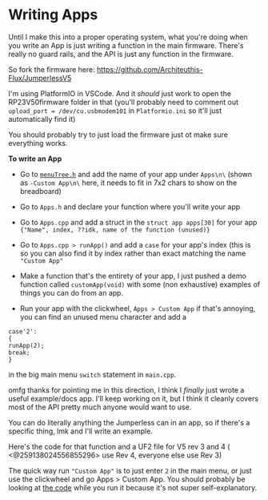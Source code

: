 # Writing Apps

Until I make this into a proper operating system, what you're doing when you write an App is just writing a function in the main firmware. There's really no guard rails, and the API is just any function in the firmware. 

So fork the firmware here: https://github.com/Architeuthis-Flux/JumperlessV5

I'm using PlatformIO in VSCode. And it *should* just work to open the RP23V50firmware folder in that (you'll probably need to comment out `upload_port = /dev/cu.usbmodem101` in `Platformio.ini` so it'll just automatically find it)

You should probably try to just load the firmware just ot make sure everything works.

**To write an App**
- Go to [`menuTree.h`](https://github.com/Architeuthis-Flux/JumperlessV5/blob/main/RP23V50firmware/src/menuTree.h) and add the name of your app under `Apps\n\` (shown as `-Custom App\n\` here, it needs to fit in 7x2 chars to show on the breadboard)

- Go to `Apps.h` and declare your function where you'll write your app

- Go to `Apps.cpp` and add a struct in the `struct app apps[30]` for your app 
`{"Name", index, ??idk, name of the function (unused)}`

- Go to `Apps.cpp > runApp()` and add a `case` for your app's index (this is so you can also find it by index rather than exact matching the name `"Custom App"`

- Make a function that's the entirety of your app, I just pushed a demo function called `customApp(void)` with some (non exhaustive) examples of things you can do from an app.

- Run your app with the clickwheel, `Apps > Custom App` if that's annoying, you can find an unused menu character and add a 
```
case'2':
{
runApp(2);
break;
}
``` 
in the big main menu `switch` statement in `main.cpp`.











omfg thanks for pointing me in this direction, I think I *finally* just wrote a useful example/docs app. I'll keep working on it, but I think it cleanly covers most of the API pretty much anyone would want to use. 

You can do literally anything the Jumperless can in an app, so if there's a specific thing, lmk and I'll write an example.

Here's the code for that function and a UF2 file for V5 rev 3 and 4 ( <@259138024556855296> use Rev 4, everyone else use Rev 3)

The quick way run `"Custom App"` is to just enter `2` in the main menu, or just use the clickwheel and go Apps > Custom App. You should probably be looking at [the code](https://github.com/Architeuthis-Flux/JumperlessV5/blob/6fd4fcba572c4b524435ec36c8901adcedbf52c6/RP23V50firmware/src/Apps.cpp#L141) while you run it because it's not super self-explanatory.


